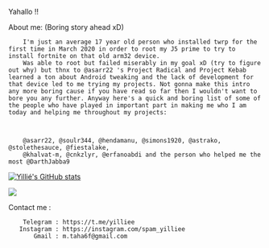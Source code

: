 Yahallo !!

About me:
        (Boring story ahead xD)

        I'm just an average 17 year old person who installed twrp for the first time in March 2020 in order to root my J5 prime to try to install fortnite on that old arm32 device.
        Was able to root but failed miserably in my goal xD (try to figure out why) but thnx to @asarr22 's Project Radical and Project Kebab learned a ton about Android tweaking and the lack of development for that device led to me trying my projects. Not gonna make this intro any more boring cause if you have read so far then I wouldn't want to bore you any further. Anyway here's a quick and boring list of some of the people who have played in important part in making me who I am today and helping me throughout my projects:
 


        @asarr22, @soulr344, @hendamanu, @simons1920, @astrako, @stolethesauce, @fiestalake,
        @khalvat-m, @cnkzlyr, @erfanoabdi and the person who helped me the most @DarthJabba9
 
    
     
[![Yillié's GitHub stats](https://github-readme-stats.vercel.app/api?username=yilliee)](https://github.com/anuraghazra/github-readme-stats)

![](https://komarev.com/ghpvc/?username=yilliee)


Contact me :

        Telegram : https://t.me/yilliee   
       Instagram : https://instagram.com/spam_yilliee
           Gmail : m.taha6f@gmail.com
